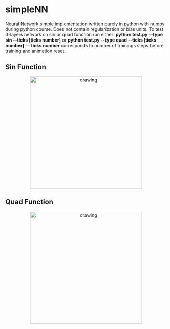 # simpleNN
Neural Network simple implementation written purely in python with numpy during python course. Does not contain  regularization or bias units. To test 3-layers network on sin or quad function run either: **python test.py --type sin --ticks [ticks number]** or **python test.py --type quad --ticks [ticks number]** — **ticks number** corresponds to number of trainings steps before training and animation reset. 

## Sin Function
<p align="center">
  <img src="https://github.com/regin123/simpleNN/blob/master/images/sin.png" alt="drawing" height=350px>
</p>

## Quad Function
<p align="center">
  <img src="https://github.com/regin123/simpleNN/blob/master/images/quad.png" alt="drawing" height=350px>
</p>
